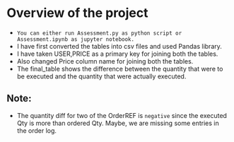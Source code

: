 # Overview of the project

- `You can either run Assessment.py as python script or Assessment.ipynb as jupyter notebook.`
- I have first converted the tables into csv files and used Pandas library.
- I have taken USER,PRICE as a primary key for joining both the tables.
- Also changed Price column name for joining both the tables.
- The final_table shows the difference between the quantity that were to be executed and the quantity that were actually executed.


## Note:
- The quantity diff for two of the OrderREF is `negative` since the executed Qty is more than ordered Qty. Maybe, we are missing some entries in the order log.
